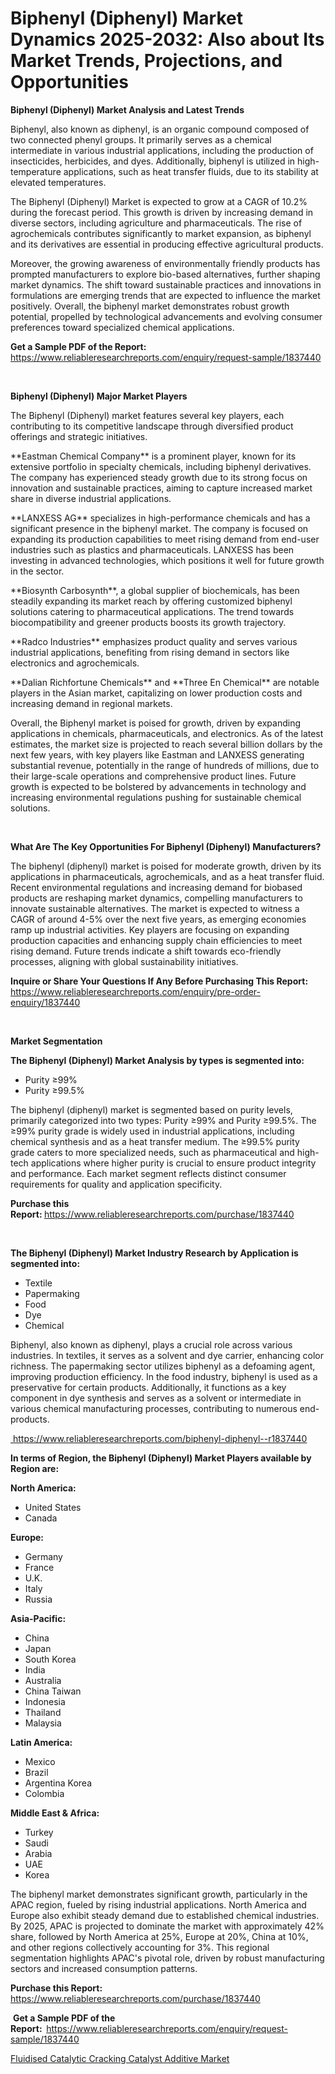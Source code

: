 <p><h1>Biphenyl (Diphenyl) Market Dynamics 2025-2032: Also about Its Market Trends, Projections, and Opportunities</h1></p><p><strong>Biphenyl (Diphenyl) Market Analysis and Latest Trends</strong></p>
<p><p>Biphenyl, also known as diphenyl, is an organic compound composed of two connected phenyl groups. It primarily serves as a chemical intermediate in various industrial applications, including the production of insecticides, herbicides, and dyes. Additionally, biphenyl is utilized in high-temperature applications, such as heat transfer fluids, due to its stability at elevated temperatures.</p><p>The Biphenyl (Diphenyl) Market is expected to grow at a CAGR of 10.2% during the forecast period. This growth is driven by increasing demand in diverse sectors, including agriculture and pharmaceuticals. The rise of agrochemicals contributes significantly to market expansion, as biphenyl and its derivatives are essential in producing effective agricultural products. </p><p>Moreover, the growing awareness of environmentally friendly products has prompted manufacturers to explore bio-based alternatives, further shaping market dynamics. The shift toward sustainable practices and innovations in formulations are emerging trends that are expected to influence the market positively. Overall, the biphenyl market demonstrates robust growth potential, propelled by technological advancements and evolving consumer preferences toward specialized chemical applications.</p></p>
<p><strong>Get a Sample PDF of the Report:&nbsp;</strong> <a href="https://www.reliableresearchreports.com/enquiry/request-sample/1837440?utm_campaign=2794&utm_medium=2&utm_source=Github&utm_content=ia&utm_term=03042025&utm_id=biphenyl-diphenyl">https://www.reliableresearchreports.com/enquiry/request-sample/1837440</a></p>
<p>&nbsp;</p>
<p><strong>Biphenyl (Diphenyl) Major Market Players</strong></p>
<p><p>The Biphenyl (Diphenyl) market features several key players, each contributing to its competitive landscape through diversified product offerings and strategic initiatives. </p><p>**Eastman Chemical Company** is a prominent player, known for its extensive portfolio in specialty chemicals, including biphenyl derivatives. The company has experienced steady growth due to its strong focus on innovation and sustainable practices, aiming to capture increased market share in diverse industrial applications.</p><p>**LANXESS AG** specializes in high-performance chemicals and has a significant presence in the biphenyl market. The company is focused on expanding its production capabilities to meet rising demand from end-user industries such as plastics and pharmaceuticals. LANXESS has been investing in advanced technologies, which positions it well for future growth in the sector.</p><p>**Biosynth Carbosynth**, a global supplier of biochemicals, has been steadily expanding its market reach by offering customized biphenyl solutions catering to pharmaceutical applications. The trend towards biocompatibility and greener products boosts its growth trajectory. </p><p>**Radco Industries** emphasizes product quality and serves various industrial applications, benefiting from rising demand in sectors like electronics and agrochemicals. </p><p>**Dalian Richfortune Chemicals** and **Three En Chemical** are notable players in the Asian market, capitalizing on lower production costs and increasing demand in regional markets.</p><p>Overall, the Biphenyl market is poised for growth, driven by expanding applications in chemicals, pharmaceuticals, and electronics. As of the latest estimates, the market size is projected to reach several billion dollars by the next few years, with key players like Eastman and LANXESS generating substantial revenue, potentially in the range of hundreds of millions, due to their large-scale operations and comprehensive product lines. Future growth is expected to be bolstered by advancements in technology and increasing environmental regulations pushing for sustainable chemical solutions.</p></p>
<p>&nbsp;</p>
<p><strong>What Are The Key Opportunities For Biphenyl (Diphenyl) Manufacturers?</strong></p>
<p><p>The biphenyl (diphenyl) market is poised for moderate growth, driven by its applications in pharmaceuticals, agrochemicals, and as a heat transfer fluid. Recent environmental regulations and increasing demand for biobased products are reshaping market dynamics, compelling manufacturers to innovate sustainable alternatives. The market is expected to witness a CAGR of around 4-5% over the next five years, as emerging economies ramp up industrial activities. Key players are focusing on expanding production capacities and enhancing supply chain efficiencies to meet rising demand. Future trends indicate a shift towards eco-friendly processes, aligning with global sustainability initiatives.</p></p>
<p><strong>Inquire or Share Your Questions If Any Before Purchasing This Report:</strong> <a href="https://www.reliableresearchreports.com/enquiry/pre-order-enquiry/1837440?utm_campaign=2794&utm_medium=2&utm_source=Github&utm_content=ia&utm_term=03042025&utm_id=biphenyl-diphenyl">https://www.reliableresearchreports.com/enquiry/pre-order-enquiry/1837440</a></p>
<p>&nbsp;</p>
<p><strong>Market Segmentation</strong></p>
<p><strong>The Biphenyl (Diphenyl) Market Analysis by types is segmented into:</strong></p>
<p><ul><li>Purity ≥99%</li><li>Purity ≥99.5%</li></ul></p>
<p><p>The biphenyl (diphenyl) market is segmented based on purity levels, primarily categorized into two types: Purity ≥99% and Purity ≥99.5%. The ≥99% purity grade is widely used in industrial applications, including chemical synthesis and as a heat transfer medium. The ≥99.5% purity grade caters to more specialized needs, such as pharmaceutical and high-tech applications where higher purity is crucial to ensure product integrity and performance. Each market segment reflects distinct consumer requirements for quality and application specificity.</p></p>
<p><strong>Purchase this Report:&nbsp;</strong><a href="https://www.reliableresearchreports.com/purchase/1837440?utm_campaign=2794&utm_medium=2&utm_source=Github&utm_content=ia&utm_term=03042025&utm_id=biphenyl-diphenyl">https://www.reliableresearchreports.com/purchase/1837440</a></p>
<p>&nbsp;</p>
<p><strong>The Biphenyl (Diphenyl) Market Industry Research by Application is segmented into:</strong></p>
<p><ul><li>Textile</li><li>Papermaking</li><li>Food</li><li>Dye</li><li>Chemical</li></ul></p>
<p><p>Biphenyl, also known as diphenyl, plays a crucial role across various industries. In textiles, it serves as a solvent and dye carrier, enhancing color richness. The papermaking sector utilizes biphenyl as a defoaming agent, improving production efficiency. In the food industry, biphenyl is used as a preservative for certain products. Additionally, it functions as a key component in dye synthesis and serves as a solvent or intermediate in various chemical manufacturing processes, contributing to numerous end-products.</p></p>
<p><a href="https://www.reliableresearchreports.com/biphenyl-diphenyl--r1837440?utm_campaign=2794&utm_medium=2&utm_source=Github&utm_content=ia&utm_term=03042025&utm_id=biphenyl-diphenyl">&nbsp;https://www.reliableresearchreports.com/biphenyl-diphenyl--r1837440</a></p>
<p><strong>In terms of Region, the Biphenyl (Diphenyl) Market Players available by Region are:</strong></p>
<p>
    <p> <strong> North America: </strong>
        <ul>
            <li>United States</li>
            <li>Canada</li>
        </ul>
        </p> 
    <p> <strong> Europe: </strong>
        <ul>
            <li>Germany</li>
            <li>France</li>
            <li>U.K.</li>
            <li>Italy</li>
            <li>Russia</li>
        </ul>
        </p> 
    <p> <strong> Asia-Pacific: </strong>
        <ul>
            <li>China</li>
            <li>Japan</li>
            <li>South Korea</li>
            <li>India</li>
            <li>Australia</li>
            <li>China Taiwan</li>
            <li>Indonesia</li>
            <li>Thailand</li>
            <li>Malaysia</li>
        </ul>
        </p> 
    <p> <strong> Latin America: </strong>
        <ul>
            <li>Mexico</li>
            <li>Brazil</li>
            <li>Argentina Korea</li>
            <li>Colombia</li>
        </ul>
        </p> 
    <p> <strong> Middle East & Africa: </strong>
        <ul>
            <li>Turkey</li>
            <li>Saudi</li>
            <li>Arabia</li>
            <li>UAE</li>
            <li>Korea</li>
        </ul>
    </p>
    </p>
<p><p>The biphenyl market demonstrates significant growth, particularly in the APAC region, fueled by rising industrial applications. North America and Europe also exhibit steady demand due to established chemical industries. By 2025, APAC is projected to dominate the market with approximately 42% share, followed by North America at 25%, Europe at 20%, China at 10%, and other regions collectively accounting for 3%. This regional segmentation highlights APAC's pivotal role, driven by robust manufacturing sectors and increased consumption patterns.</p></p>
<p><strong>Purchase this Report: </strong><a href="https://www.reliableresearchreports.com/purchase/1837440?utm_campaign=2794&utm_medium=2&utm_source=Github&utm_content=ia&utm_term=03042025&utm_id=biphenyl-diphenyl">https://www.reliableresearchreports.com/purchase/1837440</a></p>
<p>&nbsp;<strong>Get a Sample PDF of the Report:&nbsp;&nbsp;</strong><a href="https://www.reliableresearchreports.com/enquiry/request-sample/1837440?utm_campaign=2794&utm_medium=2&utm_source=Github&utm_content=ia&utm_term=03042025&utm_id=biphenyl-diphenyl">https://www.reliableresearchreports.com/enquiry/request-sample/1837440</a></p>
<p><strong></strong></p>
<p><p><a href="https://github.com/abuugjetaj/Market-Research-Report-List-1/blob/main/fluidised-catalytic-cracking-catalyst-additive-market.md?utm_campaign=2794&utm_medium=2&utm_source=Github&utm_content=ia&utm_term=03042025&utm_id=biphenyl-diphenyl">Fluidised Catalytic Cracking Catalyst Additive Market</a></p></p>